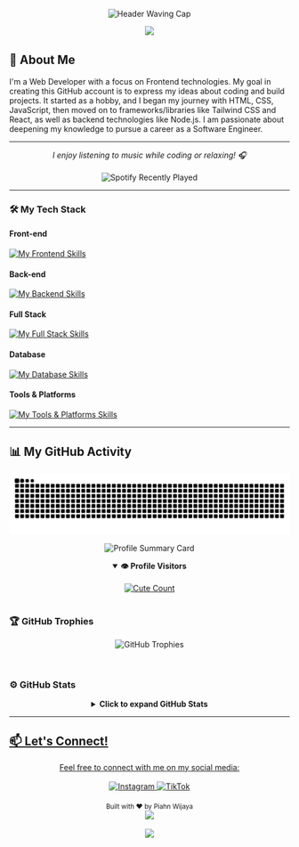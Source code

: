 <p align="center">
  <img src="https://capsule-render.vercel.app/api?type=waving&color=7A92B8&height=120&section=header&text=Hi%20There!&fontSize=40&fontColor=ffffff" alt="Header Waving Cap"/>
</p>

<div align="center">
  <img src="https://raw.githubusercontent.com/andreasbm/readme/master/assets/lines/colored.png" />
</div>

## 👋 About Me

I'm a Web Developer with a focus on Frontend technologies. My goal in creating this GitHub account is to express my ideas about coding and build projects. It started as a hobby, and I began my journey with HTML, CSS, JavaScript, then moved on to frameworks/libraries like Tailwind CSS and React, as well as backend technologies like Node.js. I am passionate about deepening my knowledge to pursue a career as a Software Engineer.

---

<p align="center">
  <i>I enjoy listening to music while coding or relaxing! 🎧</i>
  <br><br>
  <img src="https://spotify-recently-played-readme.vercel.app/api?user=31ndslvr2whgcrklzma3q76lazim&width=600&count=5" alt="Spotify Recently Played" />
</p>

---

### 🛠️ My Tech Stack

#### Front-end

[![My Frontend Skills](https://skillicons.dev/icons?i=html,css,js,ts,react,tailwindcss,vite,nextjs&perline=4)](https://skillicons.dev)

#### Back-end

[![My Backend Skills](https://skillicons.dev/icons?i=nodejs,php,cpp)](https://skillicons.dev)

#### Full Stack

[![My Full Stack Skills](https://skillicons.dev/icons?i=js,ts,nextjs,express)](https://skillicons.dev)

#### Database

[![My Database Skills](https://skillicons.dev/icons?i=mongodb,mysql,postgres,supabase,prisma&perline=4)](https://skillicons.dev)

#### Tools & Platforms

[![My Tools & Platforms Skills](https://skillicons.dev/icons?i=git,cloudflare,npm,vscode,visualstudio,postman,ubuntu,windows&perline=4)](https://skillicons.dev)

---

## 📊 My GitHub Activity

<p align="center">
  <picture>
    <source media="(prefers-color-scheme: dark)" srcset="https://raw.githubusercontent.com/platane/snk/output/github-contribution-grid-snake-dark.svg" />
    <source media="(prefers-color-scheme: light)" srcset="https://raw.githubusercontent.com/xct007/xct007/output/github-contribution-grid-snake.svg" />
    <img alt="GitHub Contribution Snake" src="https://raw.githubusercontent.com/xct007/xct007/output/github-contribution-grid-snake.svg" />
  </picture>
</p>

<p align="center">
  <img src="http://github-profile-summary-cards.vercel.app/api/cards/profile-details?username=piahn&theme=dracula" alt="Profile Summary Card"/>
</p>

<div align="center">
  <details open>
    <summary><b>👁️ Profile Visitors</b></summary>
    <br>
    <a href="https://www.getloli.com/" target="_blank">
      <img alt="Cute Count" src="https://count.getloli.com/get/@Vianzz?theme=rule34"/>
    </a>
  </details>
</div>

<br>

### 🏆 GitHub Trophies
<p align="center">
  <img src="https://github-profile-trophy.vercel.app/?username=piahn&theme=radical&column=7&margin-w=15&margin-h=15" alt="GitHub Trophies"/>
</p>

<br>

### ⚙️ GitHub Stats
<div align="center">
  <details>
    <summary><b>Click to expand GitHub Stats</b></summary>
    <br>
    <img src="https://github-readme-stats.vercel.app/api?username=piahn&show_icons=true&hide_border=false&include_all_commits=true&count_private=true&theme=tokyonight" alt="GitHub Stats"/>
    <br><br>
    <a href="https://git.io/streak-stats"><img src="https://github-readme-streak-stats.herokuapp.com?user=piahn&hide_border=false&theme=tokyonight&border_radius=5.5&short_numbers=true" alt="GitHub Streak"/>
    <br><br>
    <img src="https://github-readme-stats.vercel.app/api/top-langs/?username=piahn&show_icons=true&locale=en&layout=compact&theme=tokyonight" alt="Top Languages"/>
  </details>
</div>

---

## 📫 Let's Connect!

<p align="center">
  Feel free to connect with me on my social media:
  <br><br>
  <a href="https://www.instagram.com/vianz231" target="_blank">
    <img height="30" src="https://img.shields.io/badge/Instagram-vianz231-E4405F?style=for-the-badge&logo=instagram&logoColor=white" alt="Instagram"/>
  </a>
  <a href="https://vm.tiktok.com/ZSFWvCjCd/" target="_blank">
    <img height="30" src="https://img.shields.io/badge/TikTok-Iyan%20GangID-000000?style=for-the-badge&logo=tiktok&logoColor=white" alt="TikTok"/>
  </a>
</p>


<div align="center">
  <sub>Built with ❤️ by Piahn Wijaya</sub>
</div>

<div align="center">
  <img src="https://raw.githubusercontent.com/andreasbm/readme/master/assets/lines/colored.png" />
</div>

<p align="center">
  <img src="https://capsule-render.vercel.app/api?type=waving&color=7A92B8&height=100&section=footer"/>
</p>
